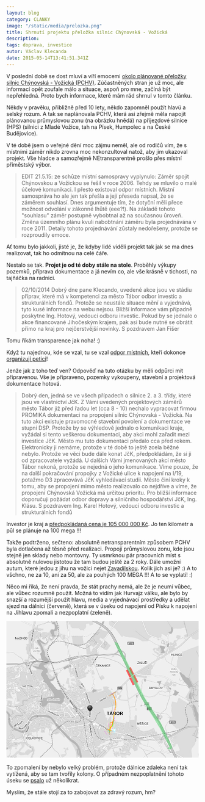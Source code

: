 ```yaml
---
layout: blog
category: CLANKY
image: "/static/media/prelozka.png"
title: Shrnutí projektu přeložka silnic Chýnovská - Vožická
description:
tags: doprava, investice
autor: Václav Klecanda
date: 2015-05-14T13:41:51.341Z
---
```



V poslední době se dost mluví a víří emocemi [okolo plánované přeložky silnic Chýnovská - Vožická (PCHV)](http://www.taborcz.eu/dp/p1=11859&id_ktg=2073).
Zúčastněných stran je už moc, ale informací opět zoufale málo a situace, aspoň pro mne, začíná být nepřehledná.
Proto bych informace, které mám rád shrnul v tomto článku.

Někdy v pravěku, přibližně před 10 lety, někdo zapomněl použít hlavü a selský rozum.
A tak se naplánovala PCHV, která asi zřejmě měla napojit plánovanou průmyslovou zonu (na obrázku hnědá)
na příjezdové silnice (HPS) (silnici z Mladé Vožice, tah na Písek, Humpolec a na České Budějovice).

V té době jsem o veřejné dění moc zájmu neměl, ale od rodičů vím,
že s místními záměr nikdo zrovna moc nekonzultoval natož, aby jim ukazoval projekt.
Vše hladce a samozřejmě NEtransparentně prošlo přes místní přiměstský výbor.

> EDIT 21.5.15: ze schůze místní samospravy vyplynulo:
> Záměr spojit Chýnovskou a Vožickou se řešil v roce 2006.
> Tehdy se mluvilo o malé účelové komunikaci. I přesto existoval odpor místních.
> Místní samospráva ho ale jen tak přešla a její přeseda napsal, že se záměrem souhlasí.
> Dnes argumentuje tím, že dotyční měli přece možnost odvolání v zákonné lhůtě (eee?!).
> Na základě tohoto "souhlasu" záměr postupně vybobtnal až na současnou ůroveň.
> Změna územního plánu kvuli nabobtnání záměru byla projednávána v roce 2011.
> Detaily tohoto projednávání zůstaly nedořešeny, protože se rozproudily emoce.

Ať tomu bylo jakkoli, jisté je, že kdyby lidé viděli projekt tak jak se ma dnes realizovat, tak ho odmítnou na celé čáře.

Nestalo se tak. **Projet je od té doby stále na stole**.
Proběhly výkupy pozemků, příprava dokumentace a já nevím co, ale vše krásně v tichosti, na tajňáčka na radnici.

> 02/10/2014
> Dobrý dne pane Klecando,
> uvedené akce jsou ve stádiu příprav, které má v kompetenci za město Tábor odbor investic a strukturálních fondů.
> Protože se neustále situace mění a vyjednává, tyto kusé informace na webu nejsou.
> Bližší informace vám případně poskytne Ing. Hotový, vedoucí odboru investic.
> Pokud by se jednalo o akce financované Jihočeským krajem, pak asi bude nutné se obrátit přímo na kraj pro nejčerstvější novinky.
> S pozdravem Jan Fišer

Tomu říkám transparence jak noha! :)

Když tu najednou, kde se vzal, tu se vzal [odpor místních](https://www.facebook.com/neobchvatumesic),
kteří dokonce [organizují petici](http://www.petice24.com/proti_dopravnimu_napojeni_prmyslove_zony_tabor_vychod_voicka)!

Jenže jak z toho teď ven? Odpověď na tuto otázku by měli odpůrci mít připravenou.
Vše je připraveno, pozemky vykoupeny, stavební a projektová dokumentace hotová.

> Dobrý den,
> jedná se ve všech případech o silnice 2. a 3. třídy, které jsou ve vlastnictví JčK. Z Vámi uvedených projektových záměrů město Tábor již před řadou let (cca 8 - 10) nechalo vypracovat firmou PROMIKA  dokumentaci na propojení silnic Chýnovská - Vožická. Na tuto akci existuje pravomocné stavební povolení a dokumentace ve stupni DSP. Protože by se výhledově jednalo o komunikaci kraje, vyžádal si tento veškerou dokumentaci, aby akci mohl zařadit mezi investice JčK. Město mu tuto dokumentaci předalo cca před rokem. Elektronicky ji nemáme, protože v té době to ještě zcela běžné nebylo. Protože ve věci bude dále konat JčK, předpokládám, že si ji od zpracovatele vyžádá.
> U dalších Vámi jmenovaných akcí město Tábor nekoná, protože se nejedná o jeho komunikace. Víme pouze, že na další pokračování propojky z Vožické ulice k napojení na I/19, potažmo D3 zpracovává JčK vyhledávací studii.
> Město činí kroky k tomu, aby se propojení mimo město realizovalo co nejdříve a víme, že propojení Chýnovská Vožická má určitou prioritu. Pro bližší informace doporučuji požádat odbor dopravy a silničního hospodářství JčK, Ing. Klásu.
> S pozdravem Ing. Karel Hotový, vedoucí odboru investic a strukturálních fondů

Investor je kraj a [předpokládaná cena je 105 000 000 Kč](http://www.taborcz.eu/VismoOnline_ActionScripts/File.ashx?id_org=16470&id_dokumenty=2850).
Jo ten kilometr a půl se plánuje na 100 mega !!!

Takže podtrženo, sečteno: absolutně netransparentním způsobem PCHV byla dotlačena až těsně před realizaci.
Propojí průmyslovou zonu, kde jsou stejně jen sklady nebo montovny.
Ty usmrknou pár pracovních míst s absolutně nulovou jistotou že tam budou ještě za 2 roky.
Dále umožní autum, které jedou z jihu na vožici nejet [Zavadilskou](http://www.mapy.cz/zakladni?x=14.6850300&y=49.4128021&z=17&source=pubt&id=15270757).
Kolik jich asi je? :)
A to všchno, ne za 10, ani za 50, ale za pouhých 100 MEGA !!! A to se vyplatí! :)

Něco mi říká, že není pravda, že stát prachy nemá, ale že je neumí vůbec, ale vůbec rozumně použít.
Možná to vidím jak Hurvajz válku, ale bylo by snazší a rozumější použít hlavu, media a vyjednávací prostředky
a udělat sjezd na dálnici (červeně), která se v úseku od napojení od Písku k napojení na Jihlavu zpomalí a nezpoplatní (zeleně).

![Sjezd, co to všechno vyřeší](/static/media/sjezd.png)

To zpomalení by nebylo velký problém, protože dálnice zdaleka není tak vytížená, aby se tam tvořily kolony.
O případném nezpoplatnění tohoto úseku se [psalo](http://ekonomika.idnes.cz/tok-navrhne-pet-useku-dalnic-kde-se-nebude-platit-mytne-pg1-/eko-doprava.aspx?c=A150510_120110_domaci_cen) už několikrat.

Myslím, že stále stojí za to zabojovat za zdravý rozum, hm?
